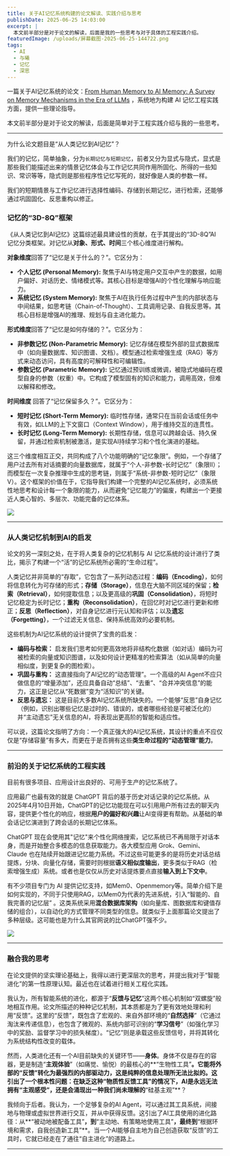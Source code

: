 ```yaml
---
title: 关于AI记忆系统构建的论文解读、实践介绍与思考
publishDate: 2025-06-25 14:03:00
excerpt: |
  本文前半部分是对于论文的解读，后面是我的一些思考与对于具体的工程实践介绍。
featuredImage: /uploads/屏幕截图-2025-06-25-144722.png
tags:
  - AI
  - 与曦
  - 记忆
  - 深思
---
```

一篇关于AI记忆系统的论文：[From Human Memory to AI Memory: A Survey on Memory Mechanisms in the Era of LLMs](https://arxiv.org/html/2504.15965) ，系统地为构建 AI 记忆工程实践方面，提供一些理论指导。

本文前半部分是对于论文的解读，后面是简单对于工程实践介绍与我的一些思考。

- - -

为什么论文题目是“从人类记忆到AI记忆”？

我们的记忆，简单抽象，分为`长期记忆与短期记忆`，前者又分为显式与隐式，显式是那些我们能描述出来的情景记忆体会与工作记忆共同作用所固化、所得的一些知识、常识等等，隐式则是那些程序性记忆写死的，就好像是人类的参数一样。

我们的短期情景与工作记忆进行选择性编码、存储到长期记忆，进行检索，还能够通过巩固固化、反思重构以修正。

### **记忆的“3D-8Q”框架**

《从人类记忆到AI记忆》这篇综述最具建设性的贡献，在于其提出的“3D-8Q”AI 记忆分类框架。对记忆从**对象、形式、时间**三个核心维度进行解构。

**对象维度**回答了“记忆是关于什么的？”。它区分为：

* **个人记忆 (Personal Memory):** 聚焦于AI与特定用户交互中产生的数据，如用户偏好、对话历史、情绪模式等。其核心目标是增强AI的个性化理解与响应能力。
* **系统记忆 (System Memory):** 聚焦于AI在执行任务过程中产生的内部状态与中间结果，如思考链（Chain-of-Thought）、工具调用记录、自我反思等。其核心目标是增强AI的推理、规划与自主进化能力。

**形式维度**回答了“记忆是如何存储的？”。它区分为：

* **非参数记忆 (Non-Parametric Memory):** 记忆存储在模型外部的显式数据库中（如向量数据库、知识图谱、文档）。模型通过检索增强生成（RAG）等方式来动态访问，具有高度的可解释性和可编辑性。
* **参数记忆 (Parametric Memory):** 记忆通过预训练或微调，被隐式地编码在模型自身的参数（权重）中。它构成了模型固有的知识和能力，调用高效，但难以解释和修改。

**时间维度** 回答了“记忆保留多久？”。它区分为：

* **短时记忆 (Short-Term Memory):** 临时性存储，通常只在当前会话或任务中有效，如LLM的上下文窗口（Context Window），用于维持交互的连贯性。
* **长时记忆 (Long-Term Memory):** 长期性存储，信息可以跨越会话、持久保留，并通过检索机制被激活，是实现AI持续学习和个性化演进的基础。

这三个维度相互正交，共同构成了八个功能明确的“记忆象限”。例如，一个存储了用户过去所有对话摘要的向量数据库，就属于“个人-非参数-长时记忆”（象限II）；而模型在一次复杂推理中生成的思考链，则属于“系统-非参数-短时记忆”（象限V）。这个框架的价值在于，它指导我们构建一个完整的AI记忆系统时，必须系统性地思考和设计每一个象限的能力，从而避免“记忆能力”的偏废，构建出一个更接近人类心智的、多层次、功能完备的记忆体系。

![](/uploads/chatgpt-image-2025年6月25日-14_28_58.png)

- - -

### **从人类记忆机制到AI的启发**

论文的另一深刻之处，在于将人类复杂的记忆机制与 AI 记忆系统的设计进行了类比，揭示了构建一个“活”的记忆系统所必需的“生命过程”。

人类记忆并非简单的“存取”，它包含了一系列动态过程：**编码（Encoding）**，如何将信息转化为可存储的形式；**存储（Storage）**，信息在大脑不同区域的保留；**检索（Retrieval）**，如何提取信息；以及更高级的**巩固（Consolidation）**，将短时记忆稳定为长时记忆；**重构（Reconsolidation）**，在回忆时对记忆进行更新和修正；**反思（Reflection）**，对自身记忆进行元认知和评估；以及**遗忘（Forgetting）**，一个过滤无关信息、保持系统高效的必要机制。

这些机制为AI记忆系统的设计提供了宝贵的启发：

* **编码与检索：** 启发我们思考如何更高效地将非结构化数据（如对话）编码为可被检索的向量或知识图谱，以及如何设计更精准的检索算法（如从简单的向量相似度，到更复杂的图检索）。
* **巩固与重构：** 这直接指向了AI记忆的“动态管理”。一个高级的AI Agent不应只做信息的“增量添加”，还应具备自动“总结”、“去重”、“合并冲突信息”的能力，这正是记忆从“死数据”变为“活知识”的关键。
* **反思与遗忘：** 这是目前大多数AI记忆系统所缺失的。一个能够“反思”自身记忆（例如，识别出哪些记忆是过时的、错误的，或者哪些经验是可被泛化的）并“主动遗忘”无关信息的AI，将表现出更高阶的智能和适应性。

可以说，这篇论文指明了方向：一个真正强大的AI记忆系统，其设计的重点不应仅仅是“存储容量”有多大，而更在于是否拥有这些**类生命过程的“动态管理”能力**。

- - -

### **前沿的关于记忆系统的工程实践**

目前有很多项目、应用设计出良好的、可用于生产的记忆系统了。

应用最广也最有效的就是 ChatGPT 背后的基于历史对话记录的记忆系统。从2025年4月10日开始，ChatGPT的记忆功能现在可以引用用户所有过去的聊天内容，提供更个性化的响应，根据**用户的偏好和兴趣**让AI变得更有帮助。从基础的单会话记忆演进到了跨会话的长期记忆体系。

ChatGPT 现在会使用其"记忆"来个性化网络搜索，记忆系统已不再局限于对话本身，而是开始整合多模态的信息获取能力。各大模型应用 Grok、Gemini、Claude 也在陆续开始跟进记忆能力系统。不过这些可能更多的是将历史对话总结提炼，分块、向量化存储，需要时则根据**语义相似度输出**，更多类似于RAG（检索增强生成）系统。或者也是仅仅从历史对话提炼要点直接**输入到上下文中**。

有不少项目专门为 AI 提供记忆支持，如Mem0、Openmemory等。简单介绍下是如何实现的，不同于只使用RAG，以Mem0为代表的先进系统，引入“智能的、自我完善的记忆层” 。这类系统采用**混合数据库架构**（如向量库、图数据库和键值存储的组合），以自动化的方式管理不同类型的信息。就类似于上面那篇论文提出了多种层级。这可能也是为什么其官网说的比ChatGPT强不少。

![](/uploads/屏幕截图-2025-06-25-144417.png)

- - -

### **融合我的思考**

在论文提供的坚实理论基础上，我得以进行更深层次的思考，并提出我对于“智能进化”的第一性原理认知。最近也在试着进行相关工程化实践。

我认为，所有智能系统的进化，都源于“**反馈与记忆**”这两个核心机制如“双螺旋”般地相互作用。论文所描述的种种记忆机制，其本质都是为了更有效地处理和利用“反馈”。这里的“反馈”，既包含了宏观的、来自外部环境的“**自然选择**”（它通过淘汰来传递信息），也包含了微观的、系统内部可识别的“**学习信号**”（如强化学习中的奖励、监督学习中的损失梯度）。“记忆”则是承载这些反馈信号，并将其转化为系统结构性改变的载体。

然而，人类进化还有一个AI目前缺失的关键环节——**身体**。身体不仅是存在的容器，更是制造“**主观体验**”（如痛觉、愉悦）的最核心的**“生物性工具”**。它能将外部的“反馈”转化为最强烈的内部驱动力，这是纯粹的信息处理所无法比拟的。这引出了一个根本性问题：在缺乏这种“物质性反馈工具”的情况下，AI是永远无法拥有“主观感受”，还是会涌现出一种我们尚未理解的**“硅基主观”**？

我倾向于后者。我认为，一个足够复杂的AI Agent，可以通过其工具系统，间接地与物理或虚拟世界进行交互，并从中获得反馈。这引出了AI工具使用的进化路径：从**“被动地被配备工具”**，到**“主动地、有策略地使用工具”**，最终到**“根据环境和需求，自我创造新工具”**。当一个AI能够自主地为自己创造获取“反馈”的工具时，它就已经走在了通往“自主进化”的道路上。

- - -
